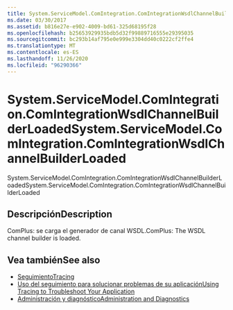 ```yaml
---
title: System.ServiceModel.ComIntegration.ComIntegrationWsdlChannelBuilderLoaded
ms.date: 03/30/2017
ms.assetid: b816e27e-e902-4009-bd61-325d68195f28
ms.openlocfilehash: b25653929935bdb5d32f99889716555e29395035
ms.sourcegitcommit: bc293b14af795e0e999e3304dd40c0222cf2ffe4
ms.translationtype: MT
ms.contentlocale: es-ES
ms.lasthandoff: 11/26/2020
ms.locfileid: "96290366"
---
```

# <a name="systemservicemodelcomintegrationcomintegrationwsdlchannelbuilderloaded"></a><span data-ttu-id="f1b3e-102">System.ServiceModel.ComIntegration.ComIntegrationWsdlChannelBuilderLoaded</span><span class="sxs-lookup"><span data-stu-id="f1b3e-102">System.ServiceModel.ComIntegration.ComIntegrationWsdlChannelBuilderLoaded</span></span>

<span data-ttu-id="f1b3e-103">System.ServiceModel.ComIntegration.ComIntegrationWsdlChannelBuilderLoaded</span><span class="sxs-lookup"><span data-stu-id="f1b3e-103">System.ServiceModel.ComIntegration.ComIntegrationWsdlChannelBuilderLoaded</span></span>  
  
## <a name="description"></a><span data-ttu-id="f1b3e-104">Descripción</span><span class="sxs-lookup"><span data-stu-id="f1b3e-104">Description</span></span>  

 <span data-ttu-id="f1b3e-105">ComPlus: se carga el generador de canal WSDL.</span><span class="sxs-lookup"><span data-stu-id="f1b3e-105">ComPlus: The WSDL channel builder is loaded.</span></span>  
  
## <a name="see-also"></a><span data-ttu-id="f1b3e-106">Vea también</span><span class="sxs-lookup"><span data-stu-id="f1b3e-106">See also</span></span>

- [<span data-ttu-id="f1b3e-107">Seguimiento</span><span class="sxs-lookup"><span data-stu-id="f1b3e-107">Tracing</span></span>](index.md)
- [<span data-ttu-id="f1b3e-108">Uso del seguimiento para solucionar problemas de su aplicación</span><span class="sxs-lookup"><span data-stu-id="f1b3e-108">Using Tracing to Troubleshoot Your Application</span></span>](using-tracing-to-troubleshoot-your-application.md)
- [<span data-ttu-id="f1b3e-109">Administración y diagnóstico</span><span class="sxs-lookup"><span data-stu-id="f1b3e-109">Administration and Diagnostics</span></span>](../index.md)
